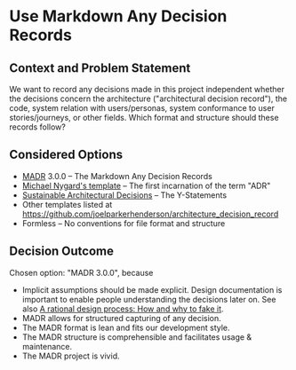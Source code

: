 # Use Markdown Any Decision Records

## Context and Problem Statement

We want to record any decisions made in this project independent whether the decisions concern the architecture ("architectural decision record"), the code, system relation with users/personas, system conformance to user stories/journeys, or other fields.
Which format and structure should these records follow?

## Considered Options

- [MADR](https://adr.github.io/madr/) 3.0.0 – The Markdown Any Decision Records
- [Michael Nygard's template](http://thinkrelevance.com/blog/2011/11/15/documenting-architecture-decisions) – The first incarnation of the term "ADR"
- [Sustainable Architectural Decisions](https://www.infoq.com/articles/sustainable-architectural-design-decisions) – The Y-Statements
- Other templates listed at <https://github.com/joelparkerhenderson/architecture_decision_record>
- Formless – No conventions for file format and structure

## Decision Outcome

Chosen option: "MADR 3.0.0", because

- Implicit assumptions should be made explicit.
  Design documentation is important to enable people understanding the decisions later on.
  See also [A rational design process: How and why to fake it](https://doi.org/10.1109/TSE.1986.6312940).
- MADR allows for structured capturing of any decision.
- The MADR format is lean and fits our development style.
- The MADR structure is comprehensible and facilitates usage & maintenance.
- The MADR project is vivid.
